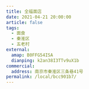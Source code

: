 ```yaml
---
title: 全福面店
date: 2021-04-21 20:00:00
article: false
tags:
  - 面食
  - 秦淮区
  - 五老村
external:
  amap: B0FFG54ISA
  dianping: k2an38I3TTv9uX1b
commercial:
  address: 南京市秦淮区三条巷41号
permalink: /local/bcc901b7/
---
```


<Infobox/>